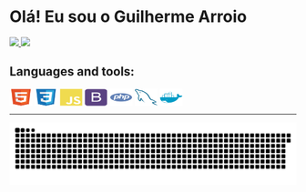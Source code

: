 # Olá! Eu sou o Guilherme Arroio

<div>
  <a href="https://github.com/guilhermearroio">
    <img height="180em" src="https://github-readme-stats.vercel.app/api?username=guilhermearroio&show_icons=true&theme=dark&include_all_commits=true&count_private=true"/>
    <img height="180em" src="https://github-readme-stats.vercel.app/api/top-langs/?username=guilhermearroio&layout=compact&langs_count=16&theme=dark"/>
  </a>
</div>

## Languages and tools:

<div style="display: inline_block;">
  <img align="center" alt="HTML5 Logo" height="30" width="40" src="https://raw.githubusercontent.com/devicons/devicon/master/icons/html5/html5-original.svg"/>
  <img align="center" alt="CSS3 Logo" height="30" width="40" src="https://raw.githubusercontent.com/devicons/devicon/master/icons/css3/css3-original.svg"/>
  <img align="center" alt="Javascript Logo" height="30" width="40" src="https://raw.githubusercontent.com/devicons/devicon/master/icons/javascript/javascript-plain.svg"/>
  <img align="center" alt="Bootstrap Logo" height="30" width="40" src="https://raw.githubusercontent.com/devicons/devicon/master/icons/bootstrap/bootstrap-plain.svg"/>
  <img align="center" alt="PHP Logo" height="30" width="40" src="https://raw.githubusercontent.com/devicons/devicon/master/icons/php/php-plain.svg"/>
  <img align="center" alt="MySql Logo" height="30" width="40" src="https://raw.githubusercontent.com/devicons/devicon/master/icons/mysql/mysql-plain.svg"/>
  <img align="center" alt="PHP Logo" height="30" width="40" src="https://raw.githubusercontent.com/devicons/devicon/master/icons/docker/docker-plain.svg"/>
</div>
<hr/>

![Snake animation](https://github.com/guilhermearroio/guilhermearroio/blob/output/github-contribution-grid-snake.svg)
